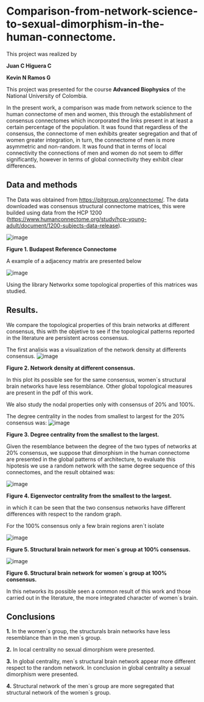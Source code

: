 # Comparison-from-network-science-to-sexual-dimorphism-in-the-human-connectome.
This project was realized by

**Juan C Higuera C**

**Kevin N Ramos G**

This project was presented for the course **Advanced Biophysics** of the National University of Colombia.

In the present work, a comparison was made from network science to the human connectome of men and women, this through the establishment of consensus connectomes which incorporated the links present in at least a certain percentage of the population. It was found that regardless of the consensus, the connectome of men exhibits greater segregation and that of women greater integration, in turn, the connectome of men is more asymmetric and non-random. It was found that in terms of local connectivity the connections of men and women do not seem to differ significantly, however in terms of global connectivity they exhibit clear differences.

## Data and methods
The Data was obtained from https://pitgroup.org/connectome/. The data downloaded was consensus structural connectome matrices, this were builded using data from the HCP 1200 (https://www.humanconnectome.org/study/hcp-young-adult/document/1200-subjects-data-release).

![image](https://github.com/JuanHigueraC/A-exploration-of-the-relation-between-structure-dynamics-and-function-of-simmetric-proteins./blob/1454d48cfa3f001344c1a0182a6a1323f0497aee/Images/budapest%20connectome.PNG)

**Figure 1. Budapest Reference Connectome**

A example of a adjacency matrix are presented below

![image](https://github.com/JuanHigueraC/Comparison-from-network-science-to-sexual-dimorphism-in-the-human-connectome./blob/3c42e2b044db21643594b5bf34671efdc1e137bd/Images/example%20of%20adjacency%20matrix.PNG)

Using the library Networkx some topological properties of this matrices was studied.

## Results.
We compare the topological properties of this brain networks at different consensus, this with the objetive to see if the topological patterns reported in the literature are persistent across consensus.

The first analisis was a visualization of the network density at differents consensus.
![image](https://github.com/JuanHigueraC/Comparison-from-network-science-to-sexual-dimorphism-in-the-human-connectome./blob/3c42e2b044db21643594b5bf34671efdc1e137bd/Images/density%20vs%20threshold.PNG)

**Figure 2. Network density at different consensus.**

In this plot its possible see for the same consensus, women´s structural brain networks have less resemblance. Other global topological measures are present in the pdf of this work. 

We also study the nodal properties only with consensus of 20% and 100%.

The degree centrality in the nodes from smallest to largest for the 20% consensus was:
![image](https://github.com/JuanHigueraC/Comparison-from-network-science-to-sexual-dimorphism-in-the-human-connectome./blob/3c42e2b044db21643594b5bf34671efdc1e137bd/Images/degree%20for%20the%20nodes.PNG)

**Figure 3. Degree centrality from the smallest to the largest.**

Given the resemblance between the degree of the two types of networks at 20% consensus, we suppose that dimorphism in the human connectome are presented in the global patterns of architecture, to evaluate this hipotesis we use a random network with the same degree sequence of this connectomes, and the result obtained was:

![image](https://github.com/JuanHigueraC/Comparison-from-network-science-to-sexual-dimorphism-in-the-human-connectome./blob/3c42e2b044db21643594b5bf34671efdc1e137bd/Images/eigenvector%20for%20the%20nodes.PNG)

**Figure 4. Eigenvector centrality from the smallest to the largest.**

in which it can be seen that the two consensus networks have different differences with respect to the random graph.

For the 100% consensus only a few brain regions aren´t isolate

![image](https://github.com/JuanHigueraC/Comparison-from-network-science-to-sexual-dimorphism-in-the-human-connectome./blob/3c42e2b044db21643594b5bf34671efdc1e137bd/Images/maximum%20threshold%20men.PNG)

**Figure 5. Structural brain network for men´s group at 100% consensus.**

![image](https://github.com/JuanHigueraC/Comparison-from-network-science-to-sexual-dimorphism-in-the-human-connectome./blob/3c42e2b044db21643594b5bf34671efdc1e137bd/Images/maximum%20threshold%20women.PNG)

**Figure 6. Structural brain network for women´s group at 100% consensus.**

In this networks its possible seen a common result of this work and those carried out in the literature, the more integrated character of women´s brain.

## Conclusions

**1.** In the women´s group, the structurals brain networks have less resemblance than in the men´s group.

**2.** In local centrality no sexual dimorphism were presented.

**3.** In global centrality, men´s structural brain network appear more different respect to the random network. In conclusion in global centrality a sexual dimorphism were presented.

**4.** Structural network of the men´s group are more segregated that structural network of the women´s group.
